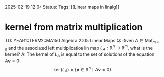 2025-02-19 12:04
Status: 
Tags: [[Linear maps in linalg]]
# kernel from matrix multiplication

TD: YEAR1::TERM2::MA150 Algebra 2::05 Linear Maps
Q: Given $A \in \operatorname{Mat}_{m \times n}$ and the associated left multiplication lin map $L_A : \mathbb{R}^n \rightarrow \mathbb{R}^m$, what is the kernel?
A: The kernel of $L_A$ is equal to the set of solutions of the equation $A\mathbf{v} = 0$: $$ \ker(L_A) = \{\mathbf{v} \in \mathbb{R}^n \mid A\mathbf{v} = 0\}. $$
<!--ID: 1739966811725-->
